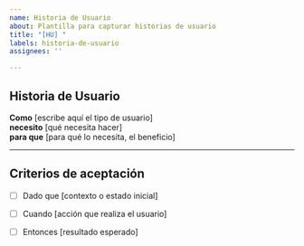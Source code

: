 ```yaml
---
name: Historia de Usuario
about: Plantilla para capturar historias de usuario
title: "[HU] "
labels: historia-de-usuario
assignees: ''

---
```


## Historia de Usuario

**Como** [escribe aquí el tipo de usuario]  
**necesito** [qué necesita hacer]  
**para que** [para qué lo necesita, el beneficio]

---

## Criterios de aceptación

- [ ] Dado que [contexto o estado inicial]  
- [ ] Cuando [acción que realiza el usuario]  
- [ ] Entonces [resultado esperado]

